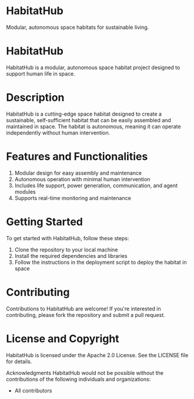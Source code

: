 # HabitatHub
Modular, autonomous space habitats for sustainable living.

# HabitatHub

HabitatHub is a modular, autonomous space habitat project designed to support human life in space.

# Description

HabitatHub is a cutting-edge space habitat designed to create a sustainable, self-sufficient habitat that can be easily assembled and maintained in space. The habitat is autonomous, meaning it can operate independently without human intervention.

# Features and Functionalities

1. Modular design for easy assembly and maintenance
2. Autonomous operation with minimal human intervention
3. Includes life support, power generation, communication, and agent modules
3. Supports real-time monitoring and maintenance

# Getting Started

To get started with HabitatHub, follow these steps:

1. Clone the repository to your local machine
2. Install the required dependencies and libraries
3. Follow the instructions in the deployment script to deploy the habitat in space

# Contributing

Contributions to HabitatHub are welcome! If you're interested in contributing, please fork the repository and submit a pull request.

# License and Copyright

HabitatHub is licensed under the Apache 2.0 License. See the LICENSE file for details.

Acknowledgments
HabitatHub would not be possible without the contributions of the following individuals and organizations:

- All contributors

